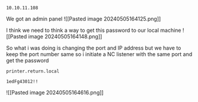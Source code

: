 
```
10.10.11.108
```

We got an admin panel
![[Pasted image 20240505164125.png]]

I think we need to think a way to get this password to our local machine
![[Pasted image 20240505164148.png]]


So what i was doing is changing the port and IP address but we have to keep the port number same so i initiate a NC listener with the same port and get the password

```
printer.return.local

```

```
1edFg43012!!
```
![[Pasted image 20240505164616.png]]
